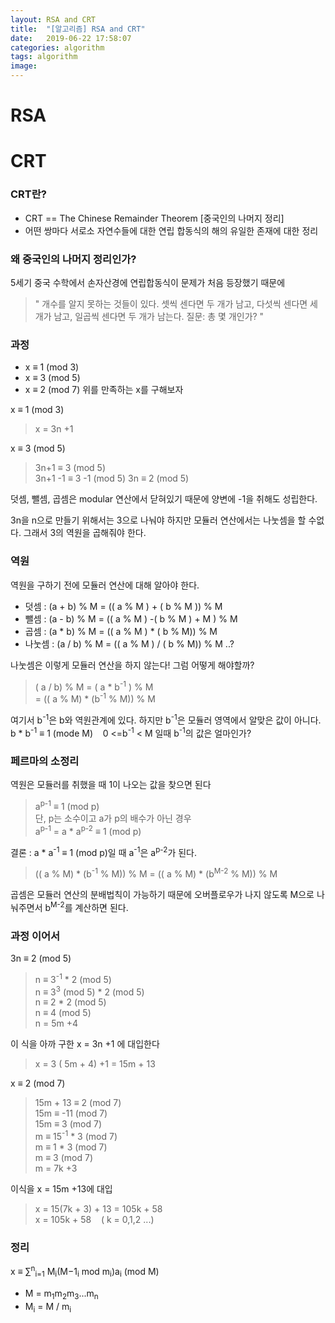 ```yaml
---
layout: RSA and CRT
title:  "[알고리즘] RSA and CRT"
date:   2019-06-22 17:58:07
categories: algorithm
tags: algorithm
image: 
---
```

# RSA


# CRT

### CRT란?
- CRT == The Chinese Remainder Theorem [중국인의 나머지 정리]
- 어떤 쌍마다 서로소 자연수들에 대한 연립 합동식의 해의 유일한 존재에 대한 정리

### 왜 중국인의 나머지 정리인가?
5세기 중국 수학에서 손자산경에 연립합동식이 문제가 처음 등장했기 때문에
> "  개수를 알지 못하는 것들이 있다. 셋씩 센다면 두 개가 남고, 다섯씩 센다면 세 개가 남고, 일곱씩 센다면 두 개가 남는다. 질문: 총 몇 개인가?  "

### 과정
- x ≡ 1 (mod 3)
- x ≡ 3 (mod 5)
- x ≡ 2 (mod 7)
위를 만족하는 x를 구해보자

x ≡ 1 (mod 3)
> x = 3n +1

x ≡ 3 (mod 5)
> 3n+1 ≡ 3 (mod 5)  
> 3n+1 -1 ≡ 3 -1 (mod 5)
> 3n ≡ 2 (mod 5)

덧셈, 뺄셈, 곱셈은 modular 연산에서 닫혀있기 때문에 양변에 -1을 취해도 성립한다.

3n을 n으로 만들기 위해서는 3으로 나눠야 하지만 모듈러 연산에서는 나눗셈을 할 수없다. 그래서 3의 역원을 곱해줘야 한다.

### 역원

역원을 구하기 전에 모듈러 연산에 대해 알아야 한다.

- 덧셈 : (a + b) % M = (( a % M ) + ( b % M )) % M
- 뺄셈 : (a - b) % M = (( a % M ) -( b % M ) + M ) % M
- 곱셈 : (a * b) % M = (( a % M ) * ( b % M)) % M
- 나눗셈 : (a / b) % M = (( a % M ) / ( b % M)) % M ..?

나눗셈은 이렇게 모듈러 연산을 하지 않는다! 그럼 어떻게 해야할까?
>  ( a / b) % M  = ( a * b<sup>-1</sup> ) % M  
>  = (( a % M) * (b<sup>-1</sup> % M)) % M  

여기서 b<sup>-1</sup>은 b와 역원관계에 있다.
하지만 b<sup>-1</sup>은 모듈러 영역에서 알맞은 값이 아니다.   
 b * b<sup>-1</sup> ≡ 1 (mode M)&nbsp;&nbsp;&nbsp; 0 <=b<sup>-1</sup> < M 일때  b<sup>-1</sup>의 값은 얼마인가?

 ### 페르마의 소정리
 역원은 모듈러를 취했을 때 1이 나오는 값을 찾으면 된다
 > a<sup>p-1</sup> ≡ 1 (mod p)  
 > 단, p는 소수이고 a가 p의 배수가 아닌 경우  
 > a<sup>p-1</sup> = a * a<sup>p-2</sup> ≡ 1 (mod p)
 
 결론 : a * a<sup>-1</sup> ≡ 1 (mod p)일 때 a<sup>-1</sup>은 a<sup>p-2</sup>가 된다.

> (( a % M) * (b<sup>-1</sup> % M)) % M 
> = (( a % M) * (b<sup>M-2</sup> % M)) % M  

곱셈은 모듈러 연산의 분배법칙이 가능하기 때문에 오버플로우가 나지 않도록 M으로 나눠주면서 b<sup>M-2</sup>를 계산하면 된다.


### 과정 이어서  
3n ≡ 2 (mod 5)
> n ≡ 3<sup>-1</sup> * 2 (mod 5)  
> n ≡ 3<sup>3</sup> (mod 5) * 2 (mod 5)  
> n ≡ 2 * 2  (mod 5)  
> n ≡ 4 (mod 5)  
> n = 5m +4

이 식을 아까 구한 x = 3n +1 에 대입한다
> x = 3 ( 5m + 4) +1  = 15m + 13

x ≡ 2 (mod 7)
> 15m + 13 ≡ 2 (mod 7)  
> 15m ≡ -11 (mod 7)  
> 15m ≡ 3 (mod 7)  
> m ≡ 15<sup>-1</sup> * 3 (mod 7)  
> m ≡ 1 * 3 (mod 7)  
> m ≡ 3 (mod 7)  
> m = 7k +3

이식을 x = 15m +13에 대입
> x = 15(7k + 3) + 13 = 105k + 58  
> x = 105k + 58 &nbsp;&nbsp;&nbsp;( k = 0,1,2 ...)

### 정리
x ≡ ∑<sup>n</sup><sub>i=1</sub> M<sub>i</sub>(M−1<sub>i</sub> mod m<sub>i</sub>)a<sub>i</sub> (mod M)
- M = m<sub>1</sub>m<sub>2</sub>m<sub>3</sub>...m<sub>n</sub>  
- M<sub>i</sub> = M / m<sub>i</sub>  





